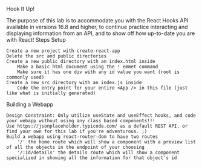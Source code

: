 Hook It Up!

The purpose of this lab is to accommodate you with the React Hooks API available in versions 16.8 and higher, to continue practice interacting and displaying information from an API, and to show off how up-to-date you are with React!
Steps
Setup

    Create a new project with create-react-app
    Delete the src and public directories
    Create a new public directory with an index.html inside
        Make a basic html document using the ! emmet command
        Make sure it has one div with any id value you want (root is commonly used)
    Create a new src directory with an index.js inside
        Code the entry point for your entire <App /> in this file (just like what is initially generated)

Building a Webapp

    Design Constraint: Only utilize useState and useEffect hooks, and code your webapp without using any class based components!!!
    Use https://jsonplaceholder.typicode.com/ as a default REST API, or find your own for this lab if you're adventurous. ;)
    Build a webapp using react-router-dom to have two routes
        '/' the home route which will show a component with a preview list of all the objects in the endpoint of your choosing
        '/:id/details' the details route which will show a component specialized in showing all the information for that object's id
